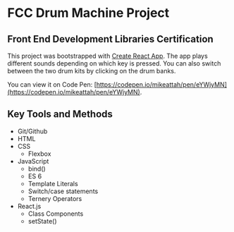 # FCC Drum Machine Project

## Front End Development Libraries Certification

This project was bootstrapped with [Create React App](https://github.com/facebook/create-react-app). The app plays different sounds depending on which key is pressed. You can also switch between the two drum kits by clicking on the drum banks.

You can view it on Code Pen: [https://codepen.io/mikeattah/pen/eYWjyMN](https://codepen.io/mikeattah/pen/eYWjyMN).

## Key Tools and Methods

- Git/Github
- HTML
- CSS
  - Flexbox
- JavaScript
  - bind()
  - ES 6
  - Template Literals
  - Switch/case statements
  - Ternery Operators
- React.js
  - Class Components
  - setState()
